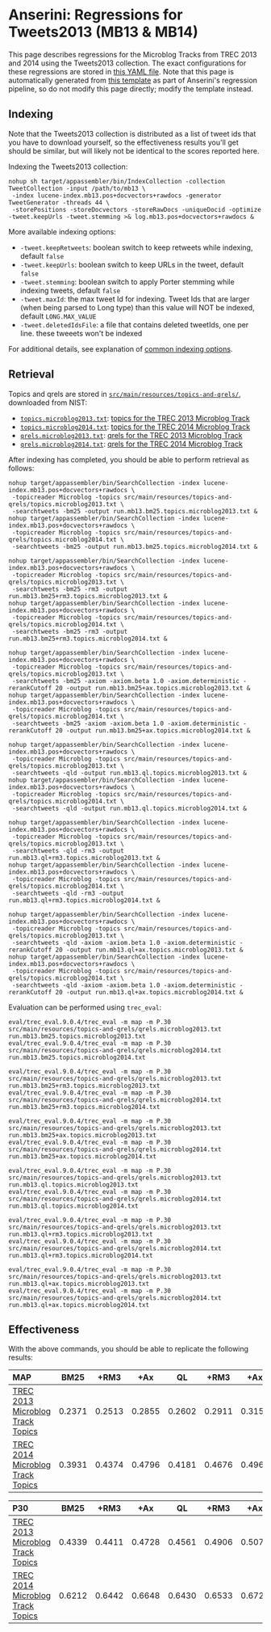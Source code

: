 # Anserini: Regressions for Tweets2013 (MB13 &amp; MB14)

This page describes regressions for the Microblog Tracks from TREC 2013 and 2014 using the Tweets2013 collection.
The exact configurations for these regressions are stored in [this YAML file](../src/main/resources/regression/mb13.yaml).
Note that this page is automatically generated from [this template](../src/main/resources/docgen/templates/mb13.template) as part of Anserini's regression pipeline, so do not modify this page directly; modify the template instead.

## Indexing

Note that the Tweets2013 collection is distributed as a list of tweet ids that you have to download yourself, so the
effectiveness results you'll get should be similar, but will likely not be identical to the scores reported here.

Indexing the Tweets2013 collection:

```
nohup sh target/appassembler/bin/IndexCollection -collection TweetCollection -input /path/to/mb13 \
 -index lucene-index.mb13.pos+docvectors+rawdocs -generator TweetGenerator -threads 44 \
 -storePositions -storeDocvectors -storeRawDocs -uniqueDocid -optimize -tweet.keepUrls -tweet.stemming >& log.mb13.pos+docvectors+rawdocs &
```

More available indexing options:
* `-tweet.keepRetweets`: boolean switch to keep retweets while indexing, default `false`
* `-tweet.keepUrls`: boolean switch to keep URLs in the tweet, default `false`
* `-tweet.stemming`: boolean switch to apply Porter stemming while indexing tweets, default `false`
* `-tweet.maxId`: the max tweet Id for indexing. Tweet Ids that are larger (when being parsed to Long type) than this value will NOT be indexed, default `LONG.MAX_VALUE`
* `-tweet.deletedIdsFile`: a file that contains deleted tweetIds, one per line. these tweeets won't be indexed

For additional details, see explanation of [common indexing options](common-indexing-options.md).

## Retrieval

Topics and qrels are stored in [`src/main/resources/topics-and-qrels/`](../src/main/resources/topics-and-qrels/), downloaded from NIST:

+ [`topics.microblog2013.txt`](../src/main/resources/topics-and-qrels/topics.microblog2013.txt): [topics for the TREC 2013 Microblog Track](https://trec.nist.gov/data/microblog/2013/topics.MB111-170.txt)
+ [`topics.microblog2014.txt`](../src/main/resources/topics-and-qrels/topics.microblog2014.txt): [topics for the TREC 2014 Microblog Track](https://trec.nist.gov/data/microblog/2014/topics.MB171-225.txt)
+ [`qrels.microblog2013.txt`](../src/main/resources/topics-and-qrels/qrels.microblog2013.txt): [qrels for the TREC 2013 Microblog Track](https://trec.nist.gov/data/microblog/2013/qrels.txt)
+ [`qrels.microblog2014.txt`](../src/main/resources/topics-and-qrels/qrels.microblog2014.txt): [qrels for the TREC 2014 Microblog Track](https://trec.nist.gov/data/microblog/2014/qrels2014.txt)

After indexing has completed, you should be able to perform retrieval as follows:

```
nohup target/appassembler/bin/SearchCollection -index lucene-index.mb13.pos+docvectors+rawdocs \
 -topicreader Microblog -topics src/main/resources/topics-and-qrels/topics.microblog2013.txt \
 -searchtweets -bm25 -output run.mb13.bm25.topics.microblog2013.txt &
nohup target/appassembler/bin/SearchCollection -index lucene-index.mb13.pos+docvectors+rawdocs \
 -topicreader Microblog -topics src/main/resources/topics-and-qrels/topics.microblog2014.txt \
 -searchtweets -bm25 -output run.mb13.bm25.topics.microblog2014.txt &

nohup target/appassembler/bin/SearchCollection -index lucene-index.mb13.pos+docvectors+rawdocs \
 -topicreader Microblog -topics src/main/resources/topics-and-qrels/topics.microblog2013.txt \
 -searchtweets -bm25 -rm3 -output run.mb13.bm25+rm3.topics.microblog2013.txt &
nohup target/appassembler/bin/SearchCollection -index lucene-index.mb13.pos+docvectors+rawdocs \
 -topicreader Microblog -topics src/main/resources/topics-and-qrels/topics.microblog2014.txt \
 -searchtweets -bm25 -rm3 -output run.mb13.bm25+rm3.topics.microblog2014.txt &

nohup target/appassembler/bin/SearchCollection -index lucene-index.mb13.pos+docvectors+rawdocs \
 -topicreader Microblog -topics src/main/resources/topics-and-qrels/topics.microblog2013.txt \
 -searchtweets -bm25 -axiom -axiom.beta 1.0 -axiom.deterministic -rerankCutoff 20 -output run.mb13.bm25+ax.topics.microblog2013.txt &
nohup target/appassembler/bin/SearchCollection -index lucene-index.mb13.pos+docvectors+rawdocs \
 -topicreader Microblog -topics src/main/resources/topics-and-qrels/topics.microblog2014.txt \
 -searchtweets -bm25 -axiom -axiom.beta 1.0 -axiom.deterministic -rerankCutoff 20 -output run.mb13.bm25+ax.topics.microblog2014.txt &

nohup target/appassembler/bin/SearchCollection -index lucene-index.mb13.pos+docvectors+rawdocs \
 -topicreader Microblog -topics src/main/resources/topics-and-qrels/topics.microblog2013.txt \
 -searchtweets -qld -output run.mb13.ql.topics.microblog2013.txt &
nohup target/appassembler/bin/SearchCollection -index lucene-index.mb13.pos+docvectors+rawdocs \
 -topicreader Microblog -topics src/main/resources/topics-and-qrels/topics.microblog2014.txt \
 -searchtweets -qld -output run.mb13.ql.topics.microblog2014.txt &

nohup target/appassembler/bin/SearchCollection -index lucene-index.mb13.pos+docvectors+rawdocs \
 -topicreader Microblog -topics src/main/resources/topics-and-qrels/topics.microblog2013.txt \
 -searchtweets -qld -rm3 -output run.mb13.ql+rm3.topics.microblog2013.txt &
nohup target/appassembler/bin/SearchCollection -index lucene-index.mb13.pos+docvectors+rawdocs \
 -topicreader Microblog -topics src/main/resources/topics-and-qrels/topics.microblog2014.txt \
 -searchtweets -qld -rm3 -output run.mb13.ql+rm3.topics.microblog2014.txt &

nohup target/appassembler/bin/SearchCollection -index lucene-index.mb13.pos+docvectors+rawdocs \
 -topicreader Microblog -topics src/main/resources/topics-and-qrels/topics.microblog2013.txt \
 -searchtweets -qld -axiom -axiom.beta 1.0 -axiom.deterministic -rerankCutoff 20 -output run.mb13.ql+ax.topics.microblog2013.txt &
nohup target/appassembler/bin/SearchCollection -index lucene-index.mb13.pos+docvectors+rawdocs \
 -topicreader Microblog -topics src/main/resources/topics-and-qrels/topics.microblog2014.txt \
 -searchtweets -qld -axiom -axiom.beta 1.0 -axiom.deterministic -rerankCutoff 20 -output run.mb13.ql+ax.topics.microblog2014.txt &
```

Evaluation can be performed using `trec_eval`:

```
eval/trec_eval.9.0.4/trec_eval -m map -m P.30 src/main/resources/topics-and-qrels/qrels.microblog2013.txt run.mb13.bm25.topics.microblog2013.txt
eval/trec_eval.9.0.4/trec_eval -m map -m P.30 src/main/resources/topics-and-qrels/qrels.microblog2014.txt run.mb13.bm25.topics.microblog2014.txt

eval/trec_eval.9.0.4/trec_eval -m map -m P.30 src/main/resources/topics-and-qrels/qrels.microblog2013.txt run.mb13.bm25+rm3.topics.microblog2013.txt
eval/trec_eval.9.0.4/trec_eval -m map -m P.30 src/main/resources/topics-and-qrels/qrels.microblog2014.txt run.mb13.bm25+rm3.topics.microblog2014.txt

eval/trec_eval.9.0.4/trec_eval -m map -m P.30 src/main/resources/topics-and-qrels/qrels.microblog2013.txt run.mb13.bm25+ax.topics.microblog2013.txt
eval/trec_eval.9.0.4/trec_eval -m map -m P.30 src/main/resources/topics-and-qrels/qrels.microblog2014.txt run.mb13.bm25+ax.topics.microblog2014.txt

eval/trec_eval.9.0.4/trec_eval -m map -m P.30 src/main/resources/topics-and-qrels/qrels.microblog2013.txt run.mb13.ql.topics.microblog2013.txt
eval/trec_eval.9.0.4/trec_eval -m map -m P.30 src/main/resources/topics-and-qrels/qrels.microblog2014.txt run.mb13.ql.topics.microblog2014.txt

eval/trec_eval.9.0.4/trec_eval -m map -m P.30 src/main/resources/topics-and-qrels/qrels.microblog2013.txt run.mb13.ql+rm3.topics.microblog2013.txt
eval/trec_eval.9.0.4/trec_eval -m map -m P.30 src/main/resources/topics-and-qrels/qrels.microblog2014.txt run.mb13.ql+rm3.topics.microblog2014.txt

eval/trec_eval.9.0.4/trec_eval -m map -m P.30 src/main/resources/topics-and-qrels/qrels.microblog2013.txt run.mb13.ql+ax.topics.microblog2013.txt
eval/trec_eval.9.0.4/trec_eval -m map -m P.30 src/main/resources/topics-and-qrels/qrels.microblog2014.txt run.mb13.ql+ax.topics.microblog2014.txt
```

## Effectiveness

With the above commands, you should be able to replicate the following results:

MAP                                     | BM25      | +RM3      | +Ax       | QL        | +RM3      | +Ax       |
:---------------------------------------|-----------|-----------|-----------|-----------|-----------|-----------|
[TREC 2013 Microblog Track Topics](../src/main/resources/topics-and-qrels/topics.microblog2013.txt)| 0.2371    | 0.2513    | 0.2855    | 0.2602    | 0.2911    | 0.3152    |
[TREC 2014 Microblog Track Topics](../src/main/resources/topics-and-qrels/topics.microblog2014.txt)| 0.3931    | 0.4374    | 0.4796    | 0.4181    | 0.4676    | 0.4965    |


P30                                     | BM25      | +RM3      | +Ax       | QL        | +RM3      | +Ax       |
:---------------------------------------|-----------|-----------|-----------|-----------|-----------|-----------|
[TREC 2013 Microblog Track Topics](../src/main/resources/topics-and-qrels/topics.microblog2013.txt)| 0.4339    | 0.4411    | 0.4728    | 0.4561    | 0.4906    | 0.5078    |
[TREC 2014 Microblog Track Topics](../src/main/resources/topics-and-qrels/topics.microblog2014.txt)| 0.6212    | 0.6442    | 0.6648    | 0.6430    | 0.6533    | 0.6727    |
